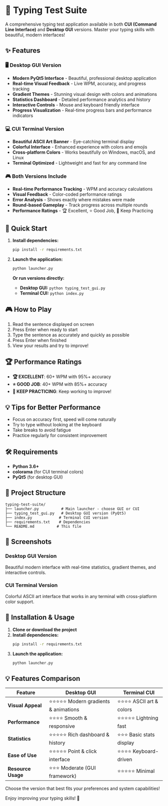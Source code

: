 # 🎯 Typing Test Suite

A comprehensive typing test application available in both **CUI (Command Line Interface)** and **Desktop GUI** versions. Master your typing skills with beautiful, modern interfaces!

## ✨ Features

### 🖥️ **Desktop GUI Version**
- **Modern PyQt5 Interface** - Beautiful, professional desktop application
- **Real-time Visual Feedback** - Live WPM, accuracy, and progress tracking
- **Gradient Themes** - Stunning visual design with colors and animations
- **Statistics Dashboard** - Detailed performance analytics and history
- **Interactive Controls** - Mouse and keyboard friendly interface
- **Progress Visualization** - Real-time progress bars and performance indicators

### 💻 **CUI Terminal Version**
- **Beautiful ASCII Art Banner** - Eye-catching terminal display
- **Colorful Interface** - Enhanced experience with colors and emojis
- **Cross-platform Colors** - Works beautifully on Windows, macOS, and Linux
- **Terminal Optimized** - Lightweight and fast for any command line

### 🎮 **Both Versions Include**
- **Real-time Performance Tracking** - WPM and accuracy calculations
- **Visual Feedback** - Color-coded performance ratings
- **Error Analysis** - Shows exactly where mistakes were made
- **Round-based Gameplay** - Track progress across multiple rounds
- **Performance Ratings** - 🏆 Excellent, ⭐ Good Job, 💪 Keep Practicing

## 🚀 Quick Start

1. **Install dependencies:**
   ```bash
   pip install -r requirements.txt
   ```

2. **Launch the application:**
   ```bash
   python launcher.py
   ```
   
   **Or run versions directly:**
   - **Desktop GUI:** `python typing_test_gui.py`
   - **Terminal CUI:** `python index.py`

## 🎮 How to Play

1. Read the sentence displayed on screen
2. Press Enter when ready to start
3. Type the sentence as accurately and quickly as possible
4. Press Enter when finished
5. View your results and try to improve!

## 🏆 Performance Ratings

- **🏆 EXCELLENT**: 60+ WPM with 95%+ accuracy
- **⭐ GOOD JOB**: 40+ WPM with 85%+ accuracy  
- **💪 KEEP PRACTICING**: Keep working to improve!

## 💡 Tips for Better Performance

- Focus on accuracy first, speed will come naturally
- Try to type without looking at the keyboard
- Take breaks to avoid fatigue
- Practice regularly for consistent improvement

## 🛠️ Requirements

- **Python 3.6+**
- **colorama** (for CUI terminal colors)
- **PyQt5** (for desktop GUI)

## 📁 Project Structure

```
typing-test-suite/
├── launcher.py          # Main launcher - choose GUI or CUI
├── typing_test_gui.py   # Desktop GUI version (PyQt5)
├── index.py            # Terminal CUI version
├── requirements.txt    # Dependencies
└── README.md          # This file
```

## 🎨 Screenshots

### Desktop GUI Version
Beautiful modern interface with real-time statistics, gradient themes, and interactive controls.

### CUI Terminal Version  
Colorful ASCII art interface that works in any terminal with cross-platform color support.

## 🚀 Installation & Usage

1. **Clone or download the project**
2. **Install dependencies:**
   ```bash
   pip install -r requirements.txt
   ```
3. **Launch the application:**
   ```bash
   python launcher.py
   ```

## 💡 Features Comparison

| Feature | Desktop GUI | Terminal CUI |
|---------|-------------|-------------|
| **Visual Appeal** | ⭐⭐⭐⭐⭐ Modern gradients & animations | ⭐⭐⭐⭐ ASCII art & colors |
| **Performance** | ⭐⭐⭐⭐ Smooth & responsive | ⭐⭐⭐⭐⭐ Lightning fast |
| **Statistics** | ⭐⭐⭐⭐⭐ Rich dashboard & history | ⭐⭐⭐ Basic stats display |
| **Ease of Use** | ⭐⭐⭐⭐⭐ Point & click interface | ⭐⭐⭐⭐ Keyboard-driven |
| **Resource Usage** | ⭐⭐⭐ Moderate (GUI framework) | ⭐⭐⭐⭐⭐ Minimal |

Choose the version that best fits your preferences and system capabilities!

Enjoy improving your typing skills! 🚀 